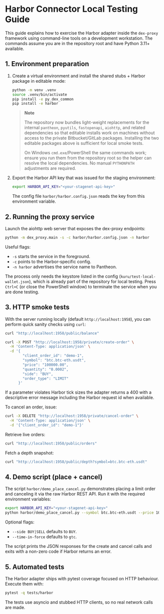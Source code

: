 # Harbor Connector Local Testing Guide

This guide explains how to exercise the Harbor adapter inside the `dex-proxy` framework using
command-line tools on a development workstation. The commands assume you are in the
repository root and have Python 3.11+ available.

## 1. Environment preparation

1. Create a virtual environment and install the shared stubs + Harbor package in editable mode:

   ```bash
   python -m venv .venv
   source .venv/bin/activate
   pip install -e py_dex_common
   pip install -e harbor
   ```

   > **Note**
   >
   > The repository now bundles light-weight replacements for the internal
   > `pantheon`, `pyutils`, `fastopenapi`, `aiohttp`, and related dependencies
   > so that editable installs work on machines without access to the private
   > Bitbucket/GitLab packages. Installing the two editable packages above is
   > sufficient for local smoke tests.
   >
   > On Windows `cmd.exe`/PowerShell the same commands work; ensure you run
   > them from the repository root so the helper can resolve the local
   > dependencies. No manual `PYTHONPATH` adjustments are required.

2. Export the Harbor API key that was issued for the staging environment:

   ```bash
   export HARBOR_API_KEY="<your-stagenet-api-key>"
   ```

   The config file `harbor/harbor.config.json` reads the key from this environment variable.

## 2. Running the proxy service

Launch the aiohttp web server that exposes the dex-proxy endpoints:

```bash
python -m dex_proxy.main -s -c harbor/harbor.config.json -n harbor
```

Useful flags:

- `-s` starts the service in the foreground.
- `-c` points to the Harbor-specific config.
- `-n harbor` advertises the service name to Pantheon.

The process only needs the keystore listed in the config (`kuru/test-local-wallet.json`), which is
already part of the repository for local testing. Press `Ctrl+C` (or close the
PowerShell window) to terminate the service when you are done testing.

## 3. HTTP smoke tests

With the server running locally (default `http://localhost:1958`), you can perform quick
sanity checks using `curl`:

```bash
curl "http://localhost:1958/public/balance"

curl -X POST "http://localhost:1958/private/create-order" \
  -H 'Content-Type: application/json' \
  -d '{
        "client_order_id": "demo-1",
        "symbol": "btc.btc-eth.usdt",
        "price": "100000.00",
        "quantity": "0.0002",
        "side": "BUY",
        "order_type": "LIMIT"
      }'
```

If a parameter violates Harbor tick sizes the adapter returns a 400 with a descriptive error
message including the Harbor request id when available.

To cancel an order, issue:

```bash
curl -X DELETE "http://localhost:1958/private/cancel-order" \
  -H 'Content-Type: application/json' \
  -d '{"client_order_id": "demo-1"}'
```

Retrieve live orders:

```bash
curl "http://localhost:1958/public/orders"
```

Fetch a depth snapshot:

```bash
curl "http://localhost:1958/public/depth?symbol=btc.btc-eth.usdt"
```

## 4. Demo script (place + cancel)

The script `harbor/demo_place_cancel.py` demonstrates placing a limit order and canceling it
via the raw Harbor REST API. Run it with the required environment variables:

```bash
export HARBOR_API_KEY="<your-stagenet-api-key>"
python harbor/demo_place_cancel.py --symbol btc.btc-eth.usdt --price 100000 --quantity 0.0002
```

Optional flags:

- `--side BUY|SELL` defaults to `BUY`.
- `--time-in-force` defaults to `gtc`.

The script prints the JSON responses for the create and cancel calls and exits with a non-zero
code if Harbor returns an error.

## 5. Automated tests

The Harbor adapter ships with pytest coverage focused on HTTP behaviour. Execute them with:

```bash
pytest -q tests/harbor
```

The tests use asyncio and stubbed HTTP clients, so no real network calls are made.

